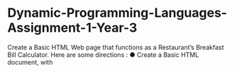 # Dynamic-Programming-Languages-Assignment-1-Year-3
Create a Basic HTML Web page that functions as a Restaurant’s Breakfast Bill Calculator. Here are some directions :
● Create a Basic HTML document, with <script> tag for Javascript.
● Give an ID “standardBill” to one of it’s <h1> tag elements.
● Create a function “newOrder” that calculates the bill for the breakfast.
● Creates 4 variables named Egg, Bread, Jam & Milk.
● Assign price number values 2, 1, 4 & 3 respectively.
● You will call the function with quantities as arguments.
● You’ll take user inputs, via HTML <input> tag.
● User inputs will dictate the quantities of each item.
● A button will trigger your function.
● So your function will multiply the parameters with prices & add all.
● Display Bill’s value via <h1>’s ID.
● In addition, you’ll accommodate a situation, where if a customer orders all items in double quantity, i.e. 2, then a Discount of 20% must get calculated & displayed.
